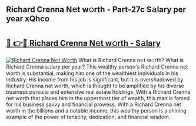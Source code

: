 ## Richard Crenna N𝚎t w𝚘rth - Part-27c S𝚊lary per year xQhco

# <h2><a href="http://gc5774n.nevu.top/?p=Richard+Crenna">🔗 👉🔴 Richard Crenna N𝚎t w𝚘rth - S𝚊lary</a></h2>

[![Richard Crenna N𝚎t W𝚘rth](https://i.imgur.com/Oavwk0R.jpeg)](http://gc5774n.nevu.top/?p=Richard+Crenna)
What is Richard Crenna n𝚎t w𝚘rth? What is Richard Crenna s𝚊lary per year?
This wealthy person's Richard Crenna net worth is substantial, making him one of the wealthiest individuals in his industry. His income from his job is significant, but it is overshadowed by Richard Crenna net worth, which is thought to be amplified by his diverse business pursuits and extensive real estate holdings. With a Richard Crenna net worth that places him in the uppermost tier of wealth, this man is famed for his business savvy and financial prowess. With a Richard Crenna net worth in the billions and a notable income, this wealthy person is a shining example of the power of tenacity, dedication, and financial wisdom.
